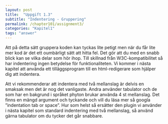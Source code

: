```yaml
---
layout: post
title:  "Uppgift 1.3"
subtitle: "Indentering - Gruppering"
permalink: /chapter101/assignment3/
categories: "Kapitel1"
tags: "answer"
---
```

Att på detta sätt gruppera koden kan tyckas lite petigt men när du får lite mer kod är det ett oumbärligt sätt att hitta fel. Det gör att du med en snabb blick kan se vilka delar som hör ihop. Till skillnad från W3C-kompatibilitet så har indentering ingen betydelse för funktionaliteten. Vi kommer i nästa kapitel att använda ett tilläggsprogram till en html-redigerare som hjälper dig att indentera.

Att vi rekommenderar att indentera med två mellanslag är delvis en smaksak men det är nog det vanligaste. Andra använder tabulator och de som har en bakgrund i språket phyton brukar använda 4 st mellanslag. Det finns en mängd argument och tyckande och vill du läsa mer så googla ”indentation tab or space”. Hur som helst så ersätter den plugin vi använder i nästa kapitel som standard indentering med två mellanslag, så använd gärna tabulator om du tycker det går snabbare.
